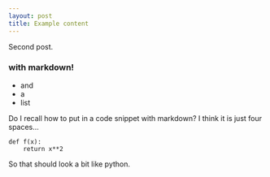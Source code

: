 ```yaml
---
layout: post
title: Example content
---
```



Second post.

### with markdown!


  * and
  * a
  * list

Do I recall how to put in a code snippet with markdown? I think it is just four spaces...  

    def f(x):
        return x**2


So that should look a bit like python.
